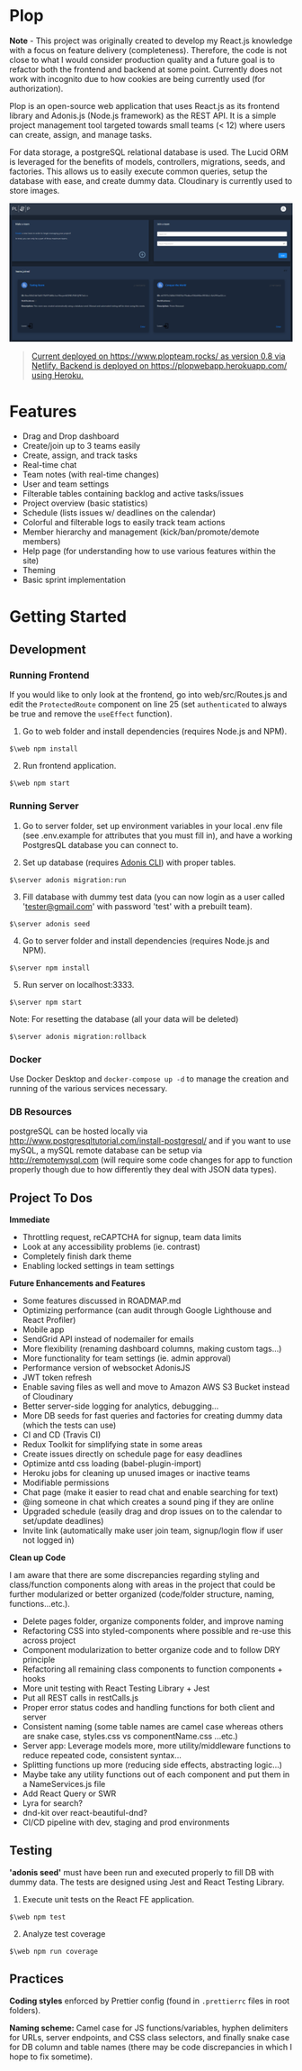 # Plop

**Note** - This project was originally created to develop my React.js knowledge with a focus on feature delivery (completeness). Therefore, the code is not close to what I would consider production quality and a future goal is to refactor both the frontend and backend at some point. Currently does not work with incognito due to how cookies are being currently used (for authorization).

Plop is an open-source web application that uses React.js as its frontend library and Adonis.js (Node.js framework) as the REST API. It is a simple project management tool targeted towards small teams (< 12) where users can create, assign, and manage tasks.

For data storage, a postgreSQL relational database is used. The Lucid ORM is leveraged for the benefits of models, controllers, migrations, seeds, and factories. This allows us to easily execute common queries, setup the database with ease, and create dummy data. Cloudinary is currently used to store images.

![Plop Dark Mode Preview](https://github.com/GV79/Plop/blob/master/readme-plop.png)

> [Current deployed on https://www.plopteam.rocks/ as version 0.8 via Netlify. Backend is deployed on https://plopwebapp.herokuapp.com/ using Heroku.](https://www.plopteam.rocks/)

# Features

- Drag and Drop dashboard
- Create/join up to 3 teams easily
- Create, assign, and track tasks
- Real-time chat
- Team notes (with real-time changes)
- User and team settings
- Filterable tables containing backlog and active tasks/issues
- Project overview (basic statistics)
- Schedule (lists issues w/ deadlines on the calendar)
- Colorful and filterable logs to easily track team actions
- Member hierarchy and management (kick/ban/promote/demote members)
- Help page (for understanding how to use various features within the site)
- Theming
- Basic sprint implementation

# Getting Started

## Development

### Running Frontend

If you would like to only look at the frontend, go into web/src/Routes.js and edit the `ProtectedRoute` component on line 25
(set `authenticated` to always be true and remove the `useEffect` function).

1. Go to web folder and install dependencies (requires Node.js and NPM).

```
$\web npm install
```

2. Run frontend application.

```
$\web npm start
```

### Running Server

1. Go to server folder, set up environment variables in your local .env file (see .env.example for attributes that you must fill in), and have a working PostgresQL database you can connect to.

2. Set up database (requires [Adonis CLI](https://adonisjs.com/docs/4.1/installation)) with proper tables.

```
$\server adonis migration:run
```

3. Fill database with dummy test data (you can now login as a user called 'tester@gmail.com' with password 'test' with a prebuilt team).

```
$\server adonis seed
```

4. Go to server folder and install dependencies (requires Node.js and NPM).

```
$\server npm install
```

5. Run server on localhost:3333.

```
$\server npm start
```

Note: For resetting the database (all your data will be deleted)

```
$\server adonis migration:rollback
```

### Docker

Use Docker Desktop and `docker-compose up -d` to manage the creation and running of the various services necessary.

### DB Resources

postgreSQL can be hosted locally via http://www.postgresqltutorial.com/install-postgresql/ and if you want to use mySQL, a mySQL remote database can be setup via http://remotemysql.com (will require some code changes for app to function properly though due to how differently they deal with JSON data types).

## Project To Dos

**Immediate**

- Throttling request, reCAPTCHA for signup, team data limits
- Look at any accessibility problems (ie. contrast)
- Completely finish dark theme
- Enabling locked settings in team settings

**Future Enhancements and Features**

- Some features discussed in ROADMAP.md
- Optimizing performance (can audit through Google Lighthouse and React Profiler)
- Mobile app
- SendGrid API instead of nodemailer for emails
- More flexibility (renaming dashboard columns, making custom tags...)
- More functionality for team settings (ie. admin approval)
- Performance version of websocket AdonisJS
- JWT token refresh
- Enable saving files as well and move to Amazon AWS S3 Bucket instead of Cloudinary
- Better server-side logging for analytics, debugging...
- More DB seeds for fast queries and factories for creating dummy data (which the tests can use)
- CI and CD (Travis CI)
- Redux Toolkit for simplifying state in some areas
- Create issues directly on schedule page for easy deadlines
- Optimize antd css loading (babel-plugin-import)
- Heroku jobs for cleaning up unused images or inactive teams
- Modifiable permissions
- Chat page (make it easier to read chat and enable searching for text)
- @ing someone in chat which creates a sound ping if they are online
- Upgraded schedule (easily drag and drop issues on to the calendar to set/update deadlines)
- Invite link (automatically make user join team, signup/login flow if user not logged in)

**Clean up Code**

I am aware that there are some discrepancies regarding styling and class/function components along with areas in the project that could be further modularized or better organized (code/folder structure, naming, functions...etc.).

- Delete pages folder, organize components folder, and improve naming
- Refactoring CSS into styled-components where possible and re-use this across project
- Component modularization to better organize code and to follow DRY principle
- Refactoring all remaining class components to function components + hooks
- More unit testing with React Testing Library + Jest
- Put all REST calls in restCalls.js
- Proper error status codes and handling functions for both client and server
- Consistent naming (some table names are camel case whereas others are snake case, styles.css vs componentName.css ...etc.)
- Server app: Leverage models more, more utility/middleware functions to reduce repeated code, consistent syntax...
- Splitting functions up more (reducing side effects, abstracting logic...)
- Maybe take any utility functions out of each component and put them in a NameServices.js file
- Add React Query or SWR
- Lyra for search?
- dnd-kit over react-beautiful-dnd?
- CI/CD pipeline with dev, staging and prod environments

## Testing

**'adonis seed'** must have been run and executed properly to fill DB with dummy data. The tests are designed using Jest and React Testing Library.

1. Execute unit tests on the React FE application.

```
$\web npm test
```

2. Analyze test coverage

```
$\web npm run coverage
```

## Practices

**Coding styles** enforced by Prettier config (found in `.prettierrc` files in root folders).

**Naming scheme:** Camel case for JS functions/variables, hyphen delimiters for URLs, server endpoints, and CSS class selectors, and finally snake case for DB column and table names (there may be code discrepancies in which I hope to fix sometime).
